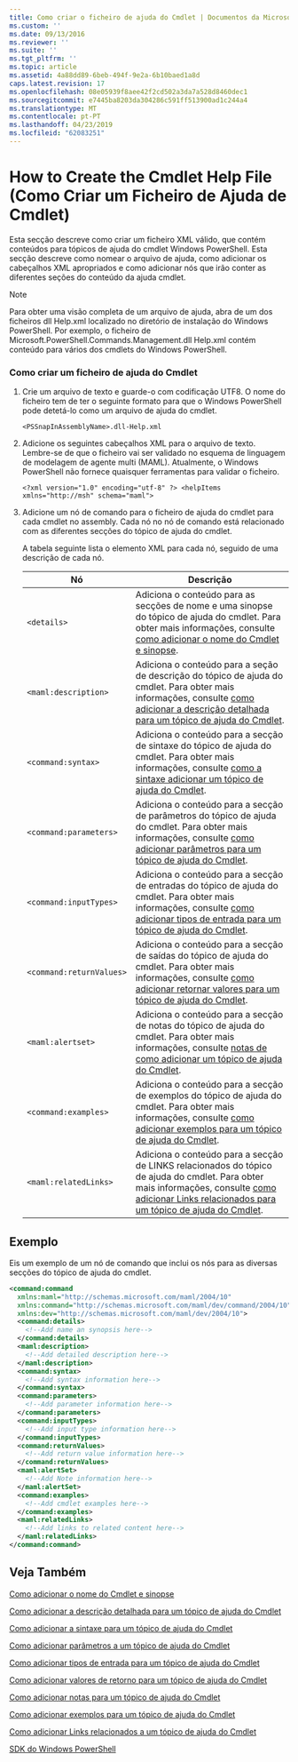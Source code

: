 ```yaml
---
title: Como criar o ficheiro de ajuda do Cmdlet | Documentos da Microsoft
ms.custom: ''
ms.date: 09/13/2016
ms.reviewer: ''
ms.suite: ''
ms.tgt_pltfrm: ''
ms.topic: article
ms.assetid: 4a88dd89-6beb-494f-9e2a-6b10baed1a8d
caps.latest.revision: 17
ms.openlocfilehash: 08e05939f8aee42f2cd502a3da7a528d8460dec1
ms.sourcegitcommit: e7445ba8203da304286c591ff513900ad1c244a4
ms.translationtype: MT
ms.contentlocale: pt-PT
ms.lasthandoff: 04/23/2019
ms.locfileid: "62083251"
---
```

# <a name="how-to-create-the-cmdlet-help-file"></a>How to Create the Cmdlet Help File (Como Criar um Ficheiro de Ajuda de Cmdlet)

Esta secção descreve como criar um ficheiro XML válido, que contém conteúdos para tópicos de ajuda do cmdlet Windows PowerShell. Esta secção descreve como nomear o arquivo de ajuda, como adicionar os cabeçalhos XML apropriados e como adicionar nós que irão conter as diferentes seções do conteúdo da ajuda cmdlet.

> [!NOTE]
> Para obter uma visão completa de um arquivo de ajuda, abra de um dos ficheiros dll Help.xml localizado no diretório de instalação do Windows PowerShell. Por exemplo, o ficheiro de Microsoft.PowerShell.Commands.Management.dll Help.xml contém conteúdo para vários dos cmdlets do Windows PowerShell.

### <a name="how-to-create-a-cmdlet-help-file"></a>Como criar um ficheiro de ajuda do Cmdlet

1. Crie um arquivo de texto e guarde-o com codificação UTF8. O nome do ficheiro tem de ter o seguinte formato para que o Windows PowerShell pode detetá-lo como um arquivo de ajuda do cmdlet.

   `<PSSnapInAssemblyName>.dll-Help.xml`

2. Adicione os seguintes cabeçalhos XML para o arquivo de texto. Lembre-se de que o ficheiro vai ser validado no esquema de linguagem de modelagem de agente multi (MAML). Atualmente, o Windows PowerShell não fornece quaisquer ferramentas para validar o ficheiro.

   `<?xml version="1.0" encoding="utf-8" ?> <helpItems xmlns="http://msh" schema="maml">`

3. Adicione um nó de comando para o ficheiro de ajuda do cmdlet para cada cmdlet no assembly. Cada nó no nó de comando está relacionado com as diferentes secções do tópico de ajuda do cmdlet.

   A tabela seguinte lista o elemento XML para cada nó, seguido de uma descrição de cada nó.

   |Nó|Descrição|
   |----------|-----------------|
   |`<details>`|Adiciona o conteúdo para as secções de nome e uma sinopse do tópico de ajuda do cmdlet. Para obter mais informações, consulte [como adicionar o nome do Cmdlet e sinopse](./how-to-add-the-cmdlet-name-and-synopsis-to-a-cmdlet-help-topic.md).|
   |`<maml:description>`|Adiciona o conteúdo para a seção de descrição do tópico de ajuda do cmdlet. Para obter mais informações, consulte [como adicionar a descrição detalhada para um tópico de ajuda do Cmdlet](./how-to-add-a-cmdlet-description.md).|
   |`<command:syntax>`|Adiciona o conteúdo para a secção de sintaxe do tópico de ajuda do cmdlet. Para obter mais informações, consulte [como a sintaxe adicionar um tópico de ajuda do Cmdlet](./how-to-add-syntax-to-a-cmdlet-help-topic.md).|
   |`<command:parameters>`|Adiciona o conteúdo para a secção de parâmetros do tópico de ajuda do cmdlet. Para obter mais informações, consulte [como adicionar parâmetros para um tópico de ajuda do Cmdlet](./how-to-add-parameter-information.md).|
   |`<command:inputTypes>`|Adiciona o conteúdo para a secção de entradas do tópico de ajuda do cmdlet. Para obter mais informações, consulte [como adicionar tipos de entrada para um tópico de ajuda do Cmdlet](./how-to-add-input-types-to-a-cmdlet-help-topic.md).|
   |`<command:returnValues>`|Adiciona o conteúdo para a secção de saídas do tópico de ajuda do cmdlet. Para obter mais informações, consulte [como adicionar retornar valores para um tópico de ajuda do Cmdlet](./how-to-add-return-values-to-a-cmdlet-help-topic.md).|
   |`<maml:alertset>`|Adiciona o conteúdo para a secção de notas do tópico de ajuda do cmdlet. Para obter mais informações, consulte [notas de como adicionar um tópico de ajuda do Cmdlet](./how-to-add-notes-to-a-cmdlet-help-topic.md).|
   |`<command:examples>`|Adiciona o conteúdo para a secção de exemplos do tópico de ajuda do cmdlet. Para obter mais informações, consulte [como adicionar exemplos para um tópico de ajuda do Cmdlet](./how-to-add-examples-to-a-cmdlet-help-topic.md).|
   |`<maml:relatedLinks>`|Adiciona o conteúdo para a secção de LINKS relacionados do tópico de ajuda do cmdlet. Para obter mais informações, consulte [como adicionar Links relacionados para um tópico de ajuda do Cmdlet](./how-to-add-related-links-to-a-cmdlet-help-topic.md).|

## <a name="example"></a>Exemplo

 Eis um exemplo de um nó de comando que inclui os nós para as diversas secções do tópico de ajuda do cmdlet.

```xml
<command:command
  xmlns:maml="http://schemas.microsoft.com/maml/2004/10"
  xmlns:command="http://schemas.microsoft.com/maml/dev/command/2004/10"
  xmlns:dev="http://schemas.microsoft.com/maml/dev/2004/10">
  <command:details>
    <!--Add name an synopsis here-->
  </command:details>
  <maml:description>
    <!--Add detailed description here-->
  </maml:description>
  <command:syntax>
    <!--Add syntax information here-->
  </command:syntax>
  <command:parameters>
    <!--Add parameter information here-->
  </command:parameters>
  <command:inputTypes>
    <!--Add input type information here-->
  </command:inputTypes>
  <command:returnValues>
    <!--Add return value information here-->
  </command:returnValues>
  <maml:alertSet>
    <!--Add Note information here-->
  </maml:alertSet>
  <command:examples>
    <!--Add cmdlet examples here-->
  </command:examples>
  <maml:relatedLinks>
    <!--Add links to related content here-->
  </maml:relatedLinks>
</command:command>
```

## <a name="see-also"></a>Veja Também

 [Como adicionar o nome do Cmdlet e sinopse](./how-to-add-the-cmdlet-name-and-synopsis-to-a-cmdlet-help-topic.md)

 [Como adicionar a descrição detalhada para um tópico de ajuda do Cmdlet](./how-to-add-a-cmdlet-description.md)

 [Como adicionar a sintaxe para um tópico de ajuda do Cmdlet](./how-to-add-syntax-to-a-cmdlet-help-topic.md)

 [Como adicionar parâmetros a um tópico de ajuda do Cmdlet](./how-to-add-parameter-information.md)

 [Como adicionar tipos de entrada para um tópico de ajuda do Cmdlet](./how-to-add-input-types-to-a-cmdlet-help-topic.md)

 [Como adicionar valores de retorno para um tópico de ajuda do Cmdlet](./how-to-add-return-values-to-a-cmdlet-help-topic.md)

 [Como adicionar notas para um tópico de ajuda do Cmdlet](./how-to-add-notes-to-a-cmdlet-help-topic.md)

 [Como adicionar exemplos para um tópico de ajuda do Cmdlet](./how-to-add-examples-to-a-cmdlet-help-topic.md)

 [Como adicionar Links relacionados a um tópico de ajuda do Cmdlet](./how-to-add-related-links-to-a-cmdlet-help-topic.md)

 [SDK do Windows PowerShell](../windows-powershell-reference.md)